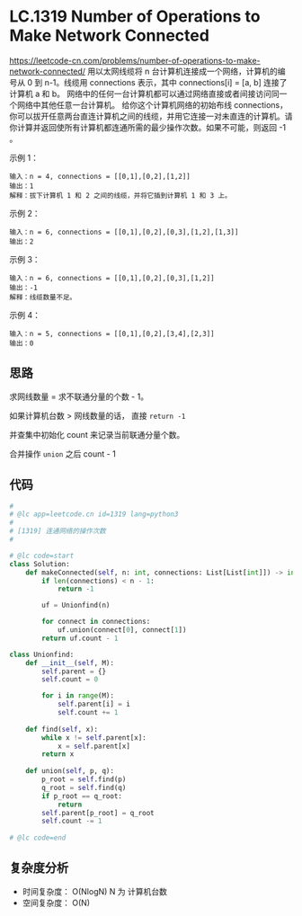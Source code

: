 LC.1319 Number of Operations to Make Network Connected
====
https://leetcode-cn.com/problems/number-of-operations-to-make-network-connected/
用以太网线缆将 n 台计算机连接成一个网络，计算机的编号从 0 到 n-1。线缆用 connections 表示，其中 connections[i] = [a, b] 连接了计算机 a 和 b。
网络中的任何一台计算机都可以通过网络直接或者间接访问同一个网络中其他任意一台计算机。
给你这个计算机网络的初始布线 connections，你可以拔开任意两台直连计算机之间的线缆，并用它连接一对未直连的计算机。请你计算并返回使所有计算机都连通所需的最少操作次数。如果不可能，则返回 -1 。 

示例 1：

    输入：n = 4, connections = [[0,1],[0,2],[1,2]]
    输出：1
    解释：拔下计算机 1 和 2 之间的线缆，并将它插到计算机 1 和 3 上。

示例 2：

    输入：n = 6, connections = [[0,1],[0,2],[0,3],[1,2],[1,3]]
    输出：2

示例 3：

    输入：n = 6, connections = [[0,1],[0,2],[0,3],[1,2]]
    输出：-1
    解释：线缆数量不足。

示例 4：

    输入：n = 5, connections = [[0,1],[0,2],[3,4],[2,3]]
    输出：0

## 思路

求网线数量 = 求不联通分量的个数 - 1。

如果计算机台数 > 网线数量的话， 直接 `return -1`

并查集中初始化 count 来记录当前联通分量个数。

合并操作 `union` 之后 count - 1

## 代码
```python
#
# @lc app=leetcode.cn id=1319 lang=python3
#
# [1319] 连通网络的操作次数
#

# @lc code=start
class Solution:
    def makeConnected(self, n: int, connections: List[List[int]]) -> int:
        if len(connections) < n - 1:
            return -1

        uf = Unionfind(n)

        for connect in connections:
            uf.union(connect[0], connect[1])
        return uf.count - 1

class Unionfind:
    def __init__(self, M):
        self.parent = {}
        self.count = 0

        for i in range(M):
            self.parent[i] = i
            self.count += 1
        
    def find(self, x):
        while x != self.parent[x]:
            x = self.parent[x]
        return x
    
    def union(self, p, q):
        p_root = self.find(p)
        q_root = self.find(q)
        if p_root == q_root:
            return 
        self.parent[p_root] = q_root
        self.count -= 1
    
# @lc code=end

```

## 复杂度分析
- 时间复杂度： O(NlogN) N 为 计算机台数
- 空间复杂度： O(N)